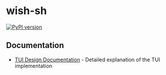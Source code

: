 # wish-sh

[![PyPI version](https://img.shields.io/pypi/v/wish-sh.svg)](https://pypi.org/project/wish-sh)

## Documentation

- [TUI Design Documentation](docs/design.md) - Detailed explanation of the TUI implementation
